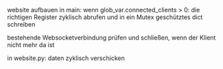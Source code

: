 website aufbauen
in main: wenn glob_var.connected_clients > 0:
    die richtigen Register zyklisch abrufen und in ein Mutex geschütztes dict schreiben

bestehende Websocketverbindung prüfen und schließen, wenn der Klient nicht mehr da ist

in website.py: daten zyklisch verschicken